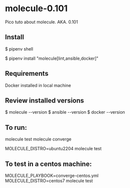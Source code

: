 # molecule-0.101
Pico tuto about molecule.  AKA. 0.101


## Install

$ pipenv shell

$ pipenv install "molecule[lint,ansible,docker]"

## Requirements

Docker installed in local machine

## Review installed versions

$ molecule --version
$ ansible --version
$ docker --version

## To run:

molecule test
molecule converge

MOLECULE_DISTRO=ubuntu2204 molecule test

## To test in a centos machine:

MOLECULE_PLAYBOOK=converge-centos.yml MOLECULE_DISTRO=centos7 molecule test


